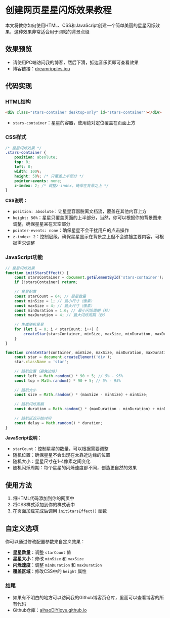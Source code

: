 # 创建网页星星闪烁效果教程

本文将教你如何使用HTML、CSS和JavaScript创建一个简单美丽的星星闪烁效果，这种效果非常适合用于网站的背景点缀

## 效果预览

- 请使用PC端访问我的博客，然后下滑，抵达音乐页即可查看效果
- 博客链接：[dreamripples.icu](https://dreamripples.icu/)

## 代码实现

### HTML结构

```html
<div class="stars-container desktop-only" id="stars-container"></div>
```

- `stars-container`：星星的容器，使用绝对定位覆盖在页面上方

### CSS样式

```css
/* 星星闪烁效果 */
.stars-container {
    position: absolute;
    top: 0;
    left: 0;
    width: 100%;
    height: 50%; /* 只覆盖上半部分 */
    pointer-events: none;
    z-index: 2; /* 调整z-index，确保在背景之上 */
}
```

**CSS说明：**
- `position: absolute`：让星星容器脱离文档流，覆盖在其他内容上方
- `height: 50%`：星星只覆盖页面的上半部分，当然，你可以根据你的背景图来调整，确保星星呆在天空部分
- `pointer-events: none`：确保星星不会干扰用户的点击操作
- `z-index: 2`：控制层级，确保星星显示在背景之上但不会遮挡主要内容，可根据需求调整

### JavaScript功能

```javascript
// 星星闪烁效果
function initStarsEffect() {
    const starsContainer = document.getElementById('stars-container');
    if (!starsContainer) return;
    
    // 星星配置
    const starCount = 64; // 星星数量
    const minSize = 1; // 最小尺寸（像素）
    const maxSize = 4; // 最大尺寸（像素）
    const minDuration = 1.6; // 最小闪烁周期（秒）
    const maxDuration = 4; // 最大闪烁周期（秒）
    
    // 生成随机星星
    for (let i = 0; i < starCount; i++) {
        createStar(starsContainer, minSize, maxSize, minDuration, maxDuration);
    }
}

function createStar(container, minSize, maxSize, minDuration, maxDuration) {
    const star = document.createElement('div');
    star.className = 'star';
    
    // 随机位置（避免边缘）
    const left = Math.random() * 90 + 5; // 5% - 95%
    const top = Math.random() * 90 + 5; // 5% - 95%
    
    // 随机大小
    const size = Math.random() * (maxSize - minSize) + minSize;
    
    // 随机闪烁周期
    const duration = Math.random() * (maxDuration - minDuration) + minDuration;
    
    // 随机延迟开始时间
    const delay = Math.random() * duration;
}
```

**JavaScript说明：**
- `starCount`：控制星星的数量，可以根据需要调整
- 随机位置：确保星星不会出现在太靠近边缘的位置
- 随机大小：星星尺寸在1-4像素之间变化
- 随机闪烁周期：每个星星的闪烁速度都不同，创造更自然的效果

## 使用方法

1. 将HTML代码添加到你的网页中
2. 将CSS样式添加到你的样式表中
3. 在页面加载完成后调用 `initStarsEffect()` 函数


## 自定义选项

你可以通过修改配置参数来自定义效果：

- **星星数量**：调整 `starCount` 值
- **星星大小**：修改 `minSize` 和 `maxSize`
- **闪烁速度**：调整 `minDuration` 和 `maxDuration`
- **覆盖区域**：修改CSS中的 `height` 属性

### 结尾

- 如果有不明白的地方可以访问我的Github博客页仓库，里面可以查看博客的所有代码
- Github仓库：[aihaoDIYlove.github.io](https://github.com/aihaoDIYlove/aihaoDIYlove.github.io)
